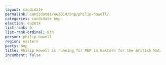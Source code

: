 ```yaml
---
layout: candidate
permalink: candidates/eu2014/bnp/philip-howell/
categories: candidate bnp
election: eu2014
list-rank: 6
list-rank-ordinal: 6th
person: philip-howell
region: eastern
party: bnp
title: Philip Howell is running for MEP in Eastern for the British National Party
incumbent: false
---
```

